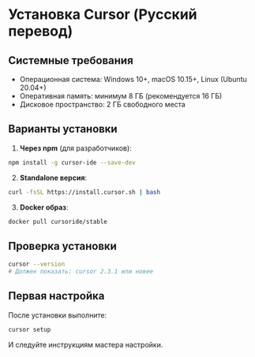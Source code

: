 # Установка Cursor (Русский перевод)

## Системные требования
- Операционная система: Windows 10+, macOS 10.15+, Linux (Ubuntu 20.04+)
- Оперативная память: минимум 8 ГБ (рекомендуется 16 ГБ)
- Дисковое пространство: 2 ГБ свободного места

## Варианты установки
1. **Через npm** (для разработчиков):
```bash
npm install -g cursor-ide --save-dev
```

2. **Standalone версия**:
```bash
curl -fsSL https://install.cursor.sh | bash
```

3. **Docker образ**:
```bash
docker pull cursoride/stable
```

## Проверка установки
```bash
cursor --version
# Должен показать: cursor 2.3.1 или новее
```

## Первая настройка
После установки выполните:
```bash
cursor setup
```
И следуйте инструкциям мастера настройки.